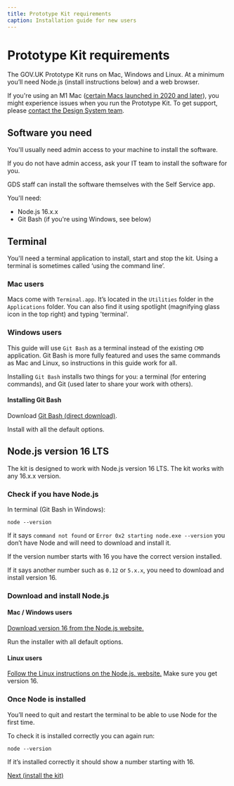 ```yaml
---
title: Prototype Kit requirements
caption: Installation guide for new users
---
```

# Prototype Kit requirements

The GOV.UK Prototype Kit runs on Mac, Windows and Linux. At a minimum you’ll need Node.js (install instructions below) and a web browser.

If you're using an M1 Mac ([certain Macs launched in 2020 and later](https://en.wikipedia.org/wiki/Apple_M1#Products_that_include_the_Apple_M1)), you might experience issues when you run the Prototype Kit. To get support, please [contact the Design System team](https://design-system.service.gov.uk/get-in-touch/).

## Software you need

You'll usually need admin access to your machine to install the software.

If you do not have admin access, ask your IT team to install the software for you.

GDS staff can install the software themselves with the Self Service app.

You'll need:

* Node.js 16.x.x
* Git Bash (if you're using Windows, see below)

## Terminal

You'll need a terminal application to install, start and stop the kit. Using a terminal is sometimes called ‘using the command line’.

### Mac users

Macs come with `Terminal.app`. It’s located in the `Utilities` folder in the `Applications` folder. You can also find it using spotlight (magnifying glass icon in the top right) and typing 'terminal'.

### Windows users

This guide will use `Git Bash` as a terminal instead of the existing `CMD` application. Git Bash is more fully featured and uses the same commands as Mac and Linux, so instructions in this guide work for all.

Installing `Git Bash` installs two things for you: a terminal (for entering commands), and Git (used later to share your work with others).

#### Installing Git Bash

Download [Git Bash (direct download)](https://git-scm.com/download/win).

Install with all the default options.

## Node.js version 16 LTS

The kit is designed to work with Node.js version 16 LTS. The kit works with any 16.x.x version.

### Check if you have Node.js

In terminal (Git Bash in Windows):
```
node --version
```
If it says `command not found` or `Error 0x2 starting node.exe --version` you don’t have Node and will need to download and install it.

If the version number starts with 16 you have the correct version installed.

If it says another number such as `0.12` or `5.x.x`, you need to download and install version 16.

### Download and install Node.js

#### Mac / Windows users

[Download version 16 from the Node.js website.](https://nodejs.org/en/)

Run the installer with all default options.

#### Linux users

[Follow the Linux instructions on the Node.js. website.](https://nodejs.org/en/download/package-manager/#debian-and-ubuntu-based-linux-distributions) Make sure you get version 16.

### Once Node is installed

You’ll need to quit and restart the terminal to be able to use Node for the first time.

To check it is installed correctly you can again run:
```
node --version
```

If it’s installed correctly it should show a number starting with 16.

<a href="install-the-kit.md" class="button">Next (install the kit)</a>
